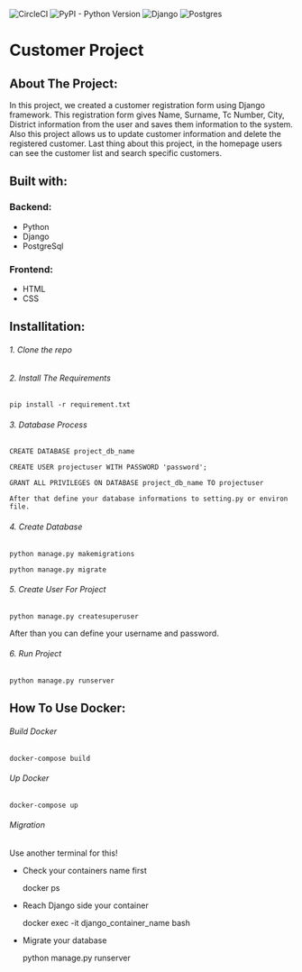 ![CircleCI](https://img.shields.io/circleci/build/github/yvsKaan/customer/main) ![PyPI - Python Version](https://img.shields.io/pypi/pyversions/Django) ![Django](https://img.shields.io/badge/django-3.2.5-blue) ![Postgres](https://img.shields.io/badge/postgres-12.8-blue)

# Customer Project

## About The Project:

In this project, we created a customer registration form using Django framework. This
registration form gives Name, Surname, Tc Number, City, District information from the user and saves them information to the system. Also this project allows us to update customer information and delete the registered customer. Last thing about this project, in the homepage users can see the customer list and search specific customers.

## Built with:

### Backend:
* Python
* Django
* PostgreSql
    
### Frontend:
* HTML
* CSS

## Installitation:

###### 1. Clone the repo

###### 2. Install The Requirements

    pip install -r requirement.txt

###### 3. Database Process

    CREATE DATABASE project_db_name

    CREATE USER projectuser WITH PASSWORD 'password';

    GRANT ALL PRIVILEGES ON DATABASE project_db_name TO projectuser

    After that define your database informations to setting.py or environ file.

###### 4. Create Database

    python manage.py makemigrations

    python manage.py migrate

###### 5. Create User For Project

    python manage.py createsuperuser 

After than you can define your username and password.

###### 6. Run Project

    python manage.py runserver

## How To Use Docker:

###### Build Docker

    docker-compose build 

###### Up Docker

    docker-compose up 

###### Migration
Use another terminal for this!

* Check your containers name first 

    docker ps

* Reach Django side your container
    
    docker exec -it django_container_name bash

* Migrate your database

    python manage.py runserver
    